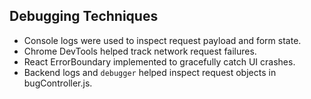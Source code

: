 ## Debugging Techniques

- Console logs were used to inspect request payload and form state.
- Chrome DevTools helped track network request failures.
- React ErrorBoundary implemented to gracefully catch UI crashes.
- Backend logs and `debugger` helped inspect request objects in bugController.js.
